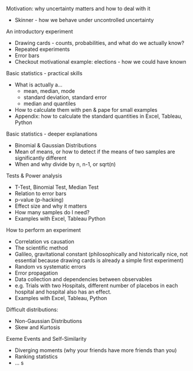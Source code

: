 Motivation: why uncertainty matters and how to deal with it
- Skinner - how we behave under uncontrolled uncertainty

An introductory experiment
- Drawing cards - counts, probabilities, and what do we actually know?
- Repeated experiments
- Error bars
- Checkout motivational example: elections - how we could have known

Basic statistics - practical skills
- What is actually a...
    - mean, median, mode
    - standard deviation, standard error
    - median and quantiles
- How to calculate them with pen & pape for small examples
- Appendix: how to calculate the standard quantities in Excel, Tableau, Python

Basic statistics - deeper explanations
- Binomial & Gaussian Distributions
- Mean of means, or how to detect if the means of two samples are significantly different
- When and why divide by n, n-1, or sqrt(n)

Tests & Power analysis
- T-Test, Binomial Test, Median Test
- Relation to error bars
- p-value (p-hacking)
- Effect size and why it matters
- How many samples do I need?
- Examples with Excel, Tableau Python

How to perform an experiment
- Correlation vs causation
- The scientific method
- Galileo, gravitational constant (philosophically and historically nice, not essential because drawing cards is already a simple first experiment)
- Random vs systematic errors
- Error propagation
- Data collection and dependencies between observables
- e.g. Trials with two Hospitals, different number of placebos in each hospital and hospital also has an effect.
- Examples with Excel, Tableau, Python

Difficult distributions: 
- Non-Gaussian Distributions
- Skew and Kurtosis

Exeme Events and Self-Similarity
- Diverging moments (why your friends have more friends than you)
- Ranking statistics
- ...
s